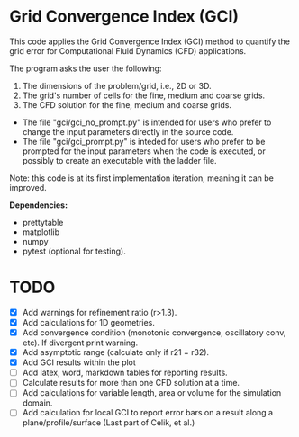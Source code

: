 # Grid Convergence Index (GCI)

This code applies the Grid Convergence Index (GCI) method to quantify the grid error for Computational Fluid Dynamics (CFD) applications.

The program asks the user the following:

1. The dimensions of the problem/grid, i.e., 2D or 3D.
2. The grid's number of cells for the fine, medium and coarse grids.
3. The CFD solution for the fine, medium and coarse grids.

- The file "gci/gci_no_prompt.py" is intended for users who prefer to change the input parameters directly in the source code.
- The file "gci/gci_prompt.py" is inteded for users who prefer to be prompted for the input parameters when the code is executed,
  or possibly to create an executable with the ladder file.

Note: this code is at its first implementation iteration, meaning it can be improved.

**Dependencies:**

- prettytable
- matplotlib
- numpy
- pytest (optional for testing).


# TODO

- [x] Add warnings for refinement ratio (r>1.3).
- [x] Add calculations for 1D geometries.
- [x] Add convergence condition (monotonic convergence, oscillatory conv, etc). If divergent print warning.
- [x] Add asymptotic range (calculate only if r21 = r32).
- [x] Add GCI results within the plot
- [ ] Add latex, word, markdown tables for reporting results.
- [ ] Calculate results for more than one CFD solution at a time.
- [ ] Add calculations for variable length, area or volume for the simulation domain.
- [ ] Add calculation for local GCI to report error bars on a result along a plane/profile/surface (Last part of Celik, et al.)
